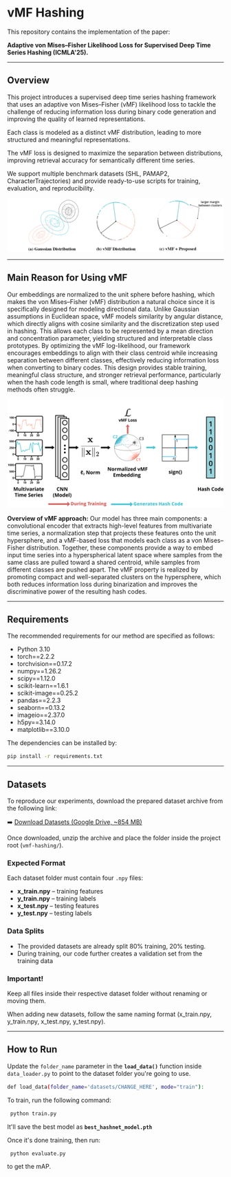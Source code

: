 # vMF Hashing

This repository contains the implementation of the paper:

**Adaptive von Mises–Fisher Likelihood Loss for Supervised Deep Time Series Hashing (ICMLA'25).**

---

## Overview

This project introduces a supervised deep time series hashing framework that uses an adaptive von Mises–Fisher (vMF) likelihood loss to tackle the challenge of reducing information loss during binary code generation and improving the quality of learned representations.

Each class is modeled as a distinct vMF distribution, leading to more structured and meaningful representations.

The vMF loss is designed to maximize the separation between distributions, improving retrieval accuracy for semantically different time series.

We support multiple benchmark datasets (SHL, PAMAP2, CharacterTrajectories) and provide ready-to-use scripts for training, evaluation, and reproducibility.

![Proposed vMF Method](assets/proposed_method.png)

---

## Main Reason for Using vMF

Our embeddings are normalized to the unit sphere before hashing, which makes the von Mises–Fisher (vMF) distribution a natural choice since it is specifically designed for modeling directional data. Unlike Gaussian assumptions in Euclidean space, vMF models similarity by angular distance, which directly aligns with cosine similarity and the discretization step used in hashing. This allows each class to be represented by a mean direction and concentration parameter, yielding structured and interpretable class prototypes. By optimizing the vMF log-likelihood, our framework encourages embeddings to align with their class centroid while increasing separation between different classes, effectively reducing information loss when converting to binary codes. This design provides stable training, meaningful class structure, and stronger retrieval performance, particularly when the hash code length is small, where traditional deep hashing methods often struggle.

![Proposed vMF Method](assets/proposed_framework.png)

**Overview of vMF approach:** Our model has three main components: a convolutional encoder that extracts high-level features from multivariate time series, a normalization step that projects these features onto the unit hypersphere, and a vMF-based loss that models each class as a von Mises–Fisher distribution. Together, these components provide a way to embed input time series into a hyperspherical latent space where samples from the same class are pulled toward a shared centroid, while samples from different classes are pushed apart. The vMF property is realized by promoting compact and well-separated clusters on the hypersphere, which both reduces information loss during binarization and improves the discriminative power of the resulting hash codes.

---

## Requirements

The recommended requirements for our method are specified as follows:  

- Python 3.10  
- torch==2.2.2  
- torchvision==0.17.2  
- numpy==1.26.2  
- scipy==1.12.0  
- scikit-learn==1.6.1  
- scikit-image==0.25.2  
- pandas==2.2.3  
- seaborn==0.13.2  
- imageio==2.37.0  
- h5py==3.14.0  
- matplotlib==3.10.0  

The dependencies can be installed by:  

```bash
pip install -r requirements.txt
```
---

## Datasets

To reproduce our experiments, download the prepared dataset archive from the following link:  

➡️ [Download Datasets (Google Drive, ~854 MB)](https://drive.google.com/file/d/17FeFHAFcPVmCKB2CnWDVdKQ222cncOZt/view?usp=sharing)

Once downloaded, unzip the archive and place the folder inside the project root (`vmf-hashing/`).

### Expected Format  
Each dataset folder must contain four `.npy` files:  

- **x_train.npy** – training features  
- **y_train.npy** – training labels  
- **x_test.npy** – testing features  
- **y_test.npy** – testing labels  

### Data Splits  
- The provided datasets are already split 80% training, 20% testing.
- During training, our code further creates a validation set from the training data

### Important!

Keep all files inside their respective dataset folder without renaming or moving them.

When adding new datasets, follow the same naming format (x_train.npy, y_train.npy, x_test.npy, y_test.npy).

---

## How to Run

Update the `folder_name` parameter in the **`load_data()`** function inside `data_loader.py` to point to the dataset folder you're going to use.

```bash
def load_data(folder_name='datasets/CHANGE_HERE', mode="train"):
```

To train, run the following command:

```bash
 python train.py
```

It'll save the best model as **`best_hashnet_model.pth`**

Once it's done training, then run:

```bash
 python evaluate.py
```

to get the mAP.

